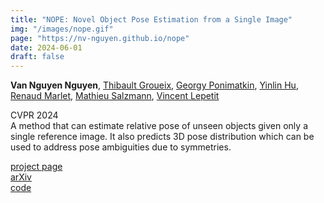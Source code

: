 ```yaml
---
title: "NOPE: Novel Object Pose Estimation from a Single Image"
img: "/images/nope.gif"
page: "https://nv-nguyen.github.io/nope"
date: 2024-06-01
draft: false
---
```

**Van Nguyen Nguyen**, [Thibault Groueix](http://imagine.enpc.fr/~groueixt/), [Georgy Ponimatkin](https://ponimatkin.github.io/), [Yinlin Hu](https://yinlinhu.github.io/), [Renaud Marlet](http://imagine.enpc.fr/~marletr/), [Mathieu Salzmann](https://people.epfl.ch/mathieu.salzmann), [Vincent Lepetit](https://vincentlepetit.github.io/)

CVPR 2024  
A method that can estimate relative pose of unseen objects given only a single reference image. It also predicts 3D pose distribution which can be used to address pose ambiguities due to symmetries.

[project page](https://nv-nguyen.github.io/nope)  
[arXiv](https://arxiv.org/abs/2303.13612)  
[code](https://nv-nguyen.github.io/nope)